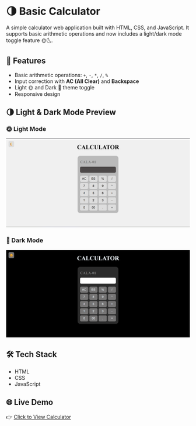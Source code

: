 # 🌗 Basic Calculator

A simple calculator web application built with HTML, CSS, and JavaScript. It supports basic arithmetic operations and now includes a light/dark mode toggle feature 🌞🌜.

## 🚀 Features

- Basic arithmetic operations: `+`, `-`, `*`, `/`, `%`
- Input correction with **AC (All Clear)** and **Backspace**
- Light 🌞 and Dark 🌙 theme toggle
- Responsive design


## 🌗 Light & Dark Mode Preview

### 🌞 Light Mode
![Light Mode](https://github.com/MananMaheshwari17/Basic-Calculator/blob/main/lighttheme.png)

### 🌙 Dark Mode
![Dark Mode](https://github.com/MananMaheshwari17/Basic-Calculator/blob/main/darktheme.png)



## 🛠️ Tech Stack

- HTML
- CSS
- JavaScript

## 🌐 Live Demo

👉 [Click to View Calculator](https://mananmaheshwari17.github.io/Basic-Calculator/)
